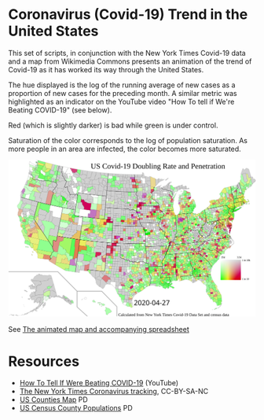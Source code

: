 # Coronavirus (Covid-19) Trend in the United States

This set of scripts, in conjunction with the New York Times Covid-19 data and a map from Wikimedia Commons 
presents an animation of the trend of Covid-19 as it has worked its way through the United States.

The hue displayed is the log of the running average of new cases as a proportion of new cases for the 
preceding month.  A similar metric was highlighted as an indicator on the YouTube video "How To 
tell if We're Beating COVID-19" (see below).

Red (which is slightly darker) is bad while green is under control. 

Saturation of the color corresponds to the log of population saturation.  As more people in an area are infected,
the color becomes more saturated.  

![The latest map](latest.svg "A map of the United States by county showing the latest data for Covid-19 spread.  The spreadsheet gives similar information by state on the tab labeled By State.")

See [The animated map and accompanying spreadsheet](https://docs.google.com/spreadsheets/d/e/2PACX-1vSTIhpyzdht8F1abRa27Cxd69EVToTh4E45sCa5hXEmdhHNu8T5As-mrWkUlK8DCCJ0WAN3FhEMcFDV/pubhtml)

# Resources
* [How To Tell If Were Beating COVID-19](https://youtu.be/54XLXg4fYsc) (YouTube)
* [The New York Times Coronavirus tracking](https://www.nytimes.com/interactive/2020/us/coronavirus-us-cases.html), CC-BY-SA-NC
* [US Counties Map](https://commons.wikimedia.org/wiki/File:Usa_counties_large.svg) PD
* [US Census County Populations](https://www.census.gov/data/datasets/time-series/demo/popest/2010s-counties-total.html#par_textimage_70769902) PD
